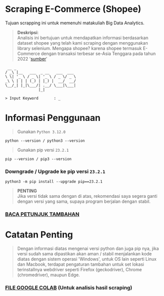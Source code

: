 # **Scraping E-Commerce (Shopee)**
Tujuan scrapping ini untuk memenuhi matakuliah Big Data Analytics.

> **Deskripsi**:<br>
Analisis ini bertujuan untuk mendapatkan informasi berdasarkan dataset shopee yang telah kami scraping dengan menggunakan library selenium. Mengapa shopee? karena shopee termasuk E-Commerce dengan transaksi terbesar se-Asia Tenggara pada tahun 2022 '[sumber](https://goodstats.id/article/shopee-platform-e-commerce-dengan-nilai-transaksi-terbesar-di-asia-tenggara-2022-bc0uV)'

```
 __ _
/ _\ |__   ___  _ __   ___  ___
\ \| '_ \ / _ \| '_ \ / _ \/ _ \
_\ \ | | | (_) | |_) |  __/  __/
\__/_| |_|\___/| .__/ \___|\___|
               |_|

> Input Keyword       : _
```

# **Informasi Penggunaan**
> Gunakan ```Python 3.12.0```
```
python --version / python3 --version
```
> Gunakan pip versi ```23.2.1```
```
pip --version / pip3 --version
```
### Downgrade / Upgrade ke pip versi ```23.2.1```
```
python3 -m pip install --upgrade pip==23.2.1
```
> **PENTING**<br>
> Jika versi tidak sama dengan di atas, rekomendasi saya segera ganti dengan versi yang sama, supaya program berjalan dengan stabil.
### **[BACA PETUNJUK TAMBAHAN](https://github.com/syauqqii/scraping_ecommerce/blob/main/doc.txt)**

# **Catatan Penting**
> Dengan informasi diatas mengenai versi python dan juga pip nya, jika versi sudah sama dipastikan akan aman / stabil menjalankan kode diatas dengan sistem operasi
> 'Windows', untuk OS lain seperti Linux dan Macbook, terdapat pengaturan tambahan untuk set lokasi terinstallnya webdriver seperti Firefox (geckodriver), Chrome (chromedriver), maupun Edge.

### **[FILE GOOGLE COLAB](https://colab.research.google.com/drive/11sERZURFq2tDcGT-B7oFzIb72V8R392s?usp=sharing)** (Untuk analisis hasil scraping)
